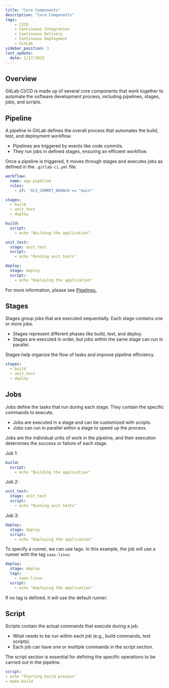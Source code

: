 ```yaml
---
title: "Core Components"
description: "Core Components"
tags: 
    - CICD
    - Continuous Integration
    - Continuous Delivery
    - Continuous Deployment
    - GitLab
sidebar_position: 3
last_update:
  date: 1/17/2023
---
```



## Overview 

GitLab CI/CD is made up of several core components that work together to automate the software development process, including pipelines, stages, jobs, and scripts.  

## Pipeline  

A pipeline in GitLab defines the overall process that automates the build, test, and deployment workflow.

- Pipelines are triggered by events like code commits.
- They run jobs in defined stages, ensuring an efficient workflow.

Once a pipeline is triggered, it moves through stages and executes jobs as defined in the `.gitlab-ci.yml` file.

```yaml
workflow:
  name: app-pipeline
  rules:
    - if: '$CI_COMMIT_BRANCH == "main"'

stages:
  - build 
  - unit_test
  - deploy

build:
  script:
    - echo "Building the application"

unit_test:
  stage: unit_test
  script:
    - echo "Running unit tests"

deploy:
  stage: deploy
  script:
    - echo "Deploying the application"
```

For more information, please see [Pipelines.](/docs/017-Version-Control-and-CICD/010-GitLab/004-Pipelines.md)

## Stages  

Stages group jobs that are executed sequentially. Each stage contains one or more jobs.

- Stages represent different phases like build, test, and deploy.
- Stages are executed in order, but jobs within the same stage can run in parallel.

Stages help organize the flow of tasks and improve pipeline efficiency.

```yaml
stages:
  - build
  - unit_test
  - deploy
```

## Jobs  

Jobs define the tasks that run during each stage. They contain the specific commands to execute.

- Jobs are executed in a stage and can be customized with scripts.
- Jobs can run in parallel within a stage to speed up the process.

Jobs are the individual units of work in the pipeline, and their execution determines the success or failure of each stage.

Job 1:

```yaml
build:
  script:
    - echo "Building the application"
```

Job 2:

```yaml
unit_test:
  stage: unit_test
  script:
    - echo "Running unit tests"
```

Job 3:

```yaml
deploy:
  stage: deploy
  script:
    - echo "Deploying the application"
```

To specify a runner, we can use tags. In this example, the job will use a runner with the tag `saas-linux`.

```yaml
deploy:
  stage: deploy
  tags:
    - saas-linux
  script:
    - echo "Deploying the application"
``` 

If no tag is defined, it will use the default runner.

 

## Script  

Scripts contain the actual commands that execute during a job.

- What needs to be run within each job (e.g., build commands, test scripts).
- Each job can have one or multiple commands in the script section.

The script section is essential for defining the specific operations to be carried out in the pipeline.

```yaml
script:
- echo "Starting build process"
- make build
```
